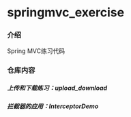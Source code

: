 # springmvc_exercise

### 介绍
Spring MVC练习代码

### 仓库内容
##### 上传和下载练习：upload_download
##### 拦截器的应用：InterceptorDemo


